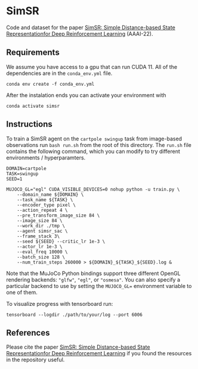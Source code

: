 # SimSR
Code and dataset for the paper [SimSR: Simple Distance-based State Representationfor Deep Reinforcement Learning](https://arxiv.org/abs/2112.15303) (AAAI-22).

## Requirements
We assume you have access to a gpu that can run CUDA 11. All of the dependencies are in the `conda_env.yml` file.

```
conda env create -f conda_env.yml
```

After the instalation ends you can activate your environment with

```
conda activate simsr
```

## Instructions

To train a SimSR agent on the `cartpole swingup` task from image-based observations run `bash run.sh` from the root of this directory. The `run.sh` file contains the following command, which you can modify to try different environments / hyperparamters.

```
DOMAIN=cartpole
TASK=swingup
SEED=1

MUJOCO_GL="egl" CUDA_VISIBLE_DEVICES=0 nohup python -u train.py \
	--domain_name ${DOMAIN} \
	--task_name ${TASK} \
	--encoder_type pixel \
	--action_repeat 4 \
	--pre_transform_image_size 84 \
	--image_size 84 \
	--work_dir ./tmp \
	--agent simsr_sac \
	--frame_stack 3\
	--seed ${SEED} --critic_lr 1e-3 \
	--actor_lr 1e-3 \
	--eval_freq 10000 \
	--batch_size 128 \
	--num_train_steps 260000 > ${DOMAIN}_${TASK}_${SEED}.log &
```

Note that the MuJoCo Python bindings support three different OpenGL rendering backends: `"glfw"`, `"egl"`, or `"osmesa"`. You can also specify a particular backend to use by setting the `MUJOCO_GL=` environment variable to one of them.

To visualize progress with tensorboard run:

```
tensorboard --logdir ./path/to/your/log --port 6006
```

## References
Please cite the paper [SimSR: Simple Distance-based State Representationfor Deep Reinforcement Learning](https://arxiv.org/abs/2112.15303) if you found the resources in the repository useful.


